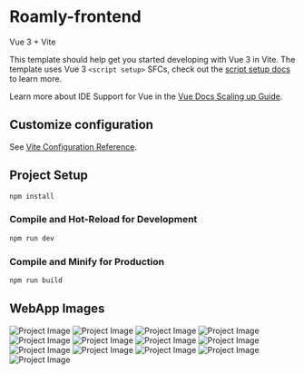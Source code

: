 # Roamly-frontend

Vue 3 + Vite

This template should help get you started developing with Vue 3 in Vite. The template uses Vue 3 `<script setup>` SFCs, check out the [script setup docs](https://v3.vuejs.org/api/sfc-script-setup.html#sfc-script-setup) to learn more.

Learn more about IDE Support for Vue in the [Vue Docs Scaling up Guide](https://vuejs.org/guide/scaling-up/tooling.html#ide-support).

## Customize configuration

See [Vite Configuration Reference](https://vitejs.dev/config/).

## Project Setup

```sh
npm install
```

### Compile and Hot-Reload for Development

```sh
npm run dev
```

### Compile and Minify for Production

```sh
npm run build
```

## WebApp Images

![Project Image](./images/images1.png)
![Project Image](./images/images2.png)
![Project Image](./images/images3.png)
![Project Image](./images/images4.png)
![Project Image](./images/images5.png)
![Project Image](./images/images6.png)
![Project Image](./images/images7.png)
![Project Image](./images/images7.1.png)
![Project Image](./images/images8.png)
![Project Image](./images/images9.png)
![Project Image](./images/images10.png)
![Project Image](./images/images11.png)
![Project Image](./images/images12.png)
